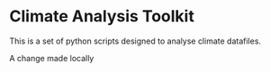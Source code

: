 # Climate Analysis Toolkit

This is a set of python scripts designed to analyse climate datafiles.

A change made locally

